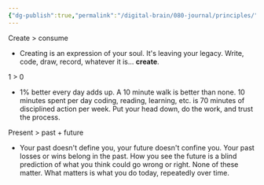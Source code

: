 ```yaml
---
{"dg-publish":true,"permalink":"/digital-brain/080-journal/principles/"}
---
```


Create > consume
- Creating is an expression of your soul. It's leaving your legacy. Write, code, draw, record, whatever it is... **create**.

1 > 0
- 1% better every day adds up. A 10 minute walk is better than none. 10 minutes spent per day coding, reading, learning, etc. is 70 minutes of disciplined action per week. Put your head down, do the work, and trust the process.

Present > past + future
- Your past doesn't define you, your future doesn't confine you. Your past losses or wins belong in the past. How you see the future is a blind prediction of what you think could go wrong or right. None of these matter. What matters is what you do today, repeatedly over time.